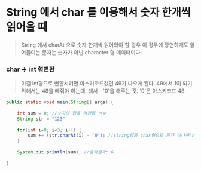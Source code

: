 # String 에서 char 를 이용해서 숫자 한개씩 읽어올 때
> String 에서 charAt 으로 숫자 한개씩 읽어와야 할 경우
> 이 경우에 당연하게도 읽어들이는 문자는 숫자가 아닌 character 형 데이터이다.


### char -> int 형변환
> 이걸 int형으로 변환시키면 아스키코드값인 49가 나오게 된다.
> 49에서 1이 되기 위해서는 48을 빼줘야 하는데. 래서 - '0'을 해주는 것. '0'은 아스키코드 48.


```java
public static void main(String[] args) {
 
    int sum = 0; //숫자의 합을 저장할 변수
    String str = "123"
        
    for(int i=0; i<3; i++) {
        sum += (str.charAt(i) - '0'); //string형을 char형으로 문자 하나하나씩 받고 그걸 숫자형으로 변환하여 sum에 더함.
    }
        
    System.out.println(sum); //출력결과: 6
 
}
```
